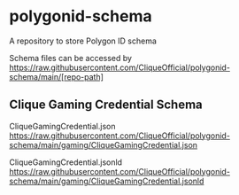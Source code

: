 # polygonid-schema
A repository to store Polygon ID schema

Schema files can be accessed by https://raw.githubusercontent.com/CliqueOfficial/polygonid-schema/main/[repo-path]

## Clique Gaming Credential Schema

CliqueGamingCredential.json
https://raw.githubusercontent.com/CliqueOfficial/polygonid-schema/main/gaming/CliqueGamingCredential.json

CliqueGamingCredential.jsonld
https://raw.githubusercontent.com/CliqueOfficial/polygonid-schema/main/gaming/CliqueGamingCredential.jsonld

